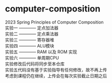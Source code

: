 # computer-composition
2023 Spring Principles of Computer Composition  
实验一 ———— 定点加法器  
实验二 ———— 定点乘法器  
实验三 ———— 寄存器堆  
实验四 ———— ALU模块  
实验五 ———— RAM 以及 ROM 实现  
实验六 ———— 单周期CPU  
实验修改后代码将同步至本仓库  
实验五代码没有基于实验指导有任何修改，故不再上传  
考虑到课程仍在继续，上传会在每次实验截止日期之后  
